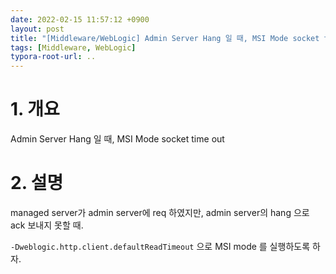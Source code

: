```yaml
---
date: 2022-02-15 11:57:12 +0900
layout: post
title: "[Middleware/WebLogic] Admin Server Hang 일 때, MSI Mode socket time out"
tags: [Middleware, WebLogic]
typora-root-url: ..
---
```



# 1. 개요

Admin Server Hang 일 때, MSI Mode socket time out



# 2. 설명

managed server가 admin server에 req 하였지만, admin server의 hang 으로 ack 보내지 못할 때.

`-Dweblogic.http.client.defaultReadTimeout` 으로 MSI mode 를 실행하도록 하자. 
